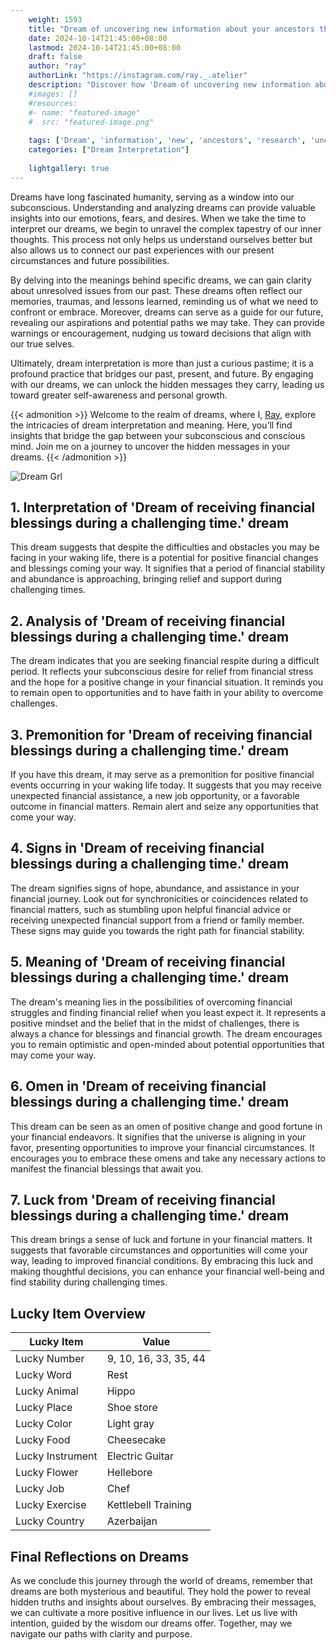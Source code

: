 ```yaml
---
    weight: 1593
    title: "Dream of uncovering new information about your ancestors through research."  # Assuming 'title' column exists
    date: 2024-10-14T21:45:00+08:00
    lastmod: 2024-10-14T21:45:00+08:00
    draft: false
    author: "ray"
    authorLink: "https://instagram.com/ray._.atelier"
    description: "Discover how 'Dream of uncovering new information about your ancestors through research.' can interpret your future and uncover its significant meanings in your life."
    #images: []
    #resources:
    #- name: "featured-image"
    #  src: "featured-image.png"
    
    tags: ['Dream', 'information', 'new', 'ancestors', 'research', 'uncovering']
    categories: ["Dream Interpretation"]
    
    lightgallery: true
---
```

    
Dreams have long fascinated humanity, serving as a window into our subconscious. Understanding and analyzing dreams can provide valuable insights into our emotions, fears, and desires. When we take the time to interpret our dreams, we begin to unravel the complex tapestry of our inner thoughts. This process not only helps us understand ourselves better but also allows us to connect our past experiences with our present circumstances and future possibilities.

By delving into the meanings behind specific dreams, we can gain clarity about unresolved issues from our past. These dreams often reflect our memories, traumas, and lessons learned, reminding us of what we need to confront or embrace. Moreover, dreams can serve as a guide for our future, revealing our aspirations and potential paths we may take. They can provide warnings or encouragement, nudging us toward decisions that align with our true selves.

Ultimately, dream interpretation is more than just a curious pastime; it is a profound practice that bridges our past, present, and future. By engaging with our dreams, we can unlock the hidden messages they carry, leading us toward greater self-awareness and personal growth.

{{< admonition >}}
Welcome to the realm of dreams, where I, [Ray](https://instagram.com/ray._.atelier), explore the intricacies of dream interpretation and meaning. Here, you’ll find insights that bridge the gap between your subconscious and conscious mind. Join me on a journey to uncover the hidden messages in your dreams.
{{< /admonition >}}

![Dream Grl](https://cdn.pixabay.com/photo/2017/11/02/03/35/gothic-2910057_1280.jpg "Dream Grl")

## 1. Interpretation of 'Dream of receiving financial blessings during a challenging time.' dream

This dream suggests that despite the difficulties and obstacles you may be facing in your waking life, there is a potential for positive financial changes and blessings coming your way. It signifies that a period of financial stability and abundance is approaching, bringing relief and support during challenging times.

## 2. Analysis of 'Dream of receiving financial blessings during a challenging time.' dream

The dream indicates that you are seeking financial respite during a difficult period. It reflects your subconscious desire for relief from financial stress and the hope for a positive change in your financial situation. It reminds you to remain open to opportunities and to have faith in your ability to overcome challenges.

## 3. Premonition for 'Dream of receiving financial blessings during a challenging time.' dream

If you have this dream, it may serve as a premonition for positive financial events occurring in your waking life today. It suggests that you may receive unexpected financial assistance, a new job opportunity, or a favorable outcome in financial matters. Remain alert and seize any opportunities that come your way.

## 4. Signs in 'Dream of receiving financial blessings during a challenging time.' dream

The dream signifies signs of hope, abundance, and assistance in your financial journey. Look out for synchronicities or coincidences related to financial matters, such as stumbling upon helpful financial advice or receiving unexpected financial support from a friend or family member. These signs may guide you towards the right path for financial stability.

## 5. Meaning of 'Dream of receiving financial blessings during a challenging time.' dream

The dream's meaning lies in the possibilities of overcoming financial struggles and finding financial relief when you least expect it. It represents a positive mindset and the belief that in the midst of challenges, there is always a chance for blessings and financial growth. The dream encourages you to remain optimistic and open-minded about potential opportunities that may come your way.

## 6. Omen in 'Dream of receiving financial blessings during a challenging time.' dream

This dream can be seen as an omen of positive change and good fortune in your financial endeavors. It signifies that the universe is aligning in your favor, presenting opportunities to improve your financial circumstances. It encourages you to embrace these omens and take any necessary actions to manifest the financial blessings that await you.

## 7. Luck from 'Dream of receiving financial blessings during a challenging time.' dream

This dream brings a sense of luck and fortune in your financial matters. It suggests that favorable circumstances and opportunities will come your way, leading to improved financial conditions. By embracing this luck and making thoughtful decisions, you can enhance your financial well-being and find stability during challenging times.

## Lucky Item Overview
| Lucky Item          | Value              |
|---------------|--------------------|
| Lucky Number        | 9, 10, 16, 33, 35, 44  |
| Lucky Word          | Rest |
| Lucky Animal        | Hippo |
| Lucky Place         | Shoe store     |
| Lucky Color         | Light gray     |
| Lucky Food          | Cheesecake      |
| Lucky Instrument    | Electric Guitar |
| Lucky Flower        | Hellebore    |
| Lucky Job           | Chef       |
| Lucky Exercise      | Kettlebell Training  |
| Lucky Country       | Azerbaijan    |


##  Final Reflections on Dreams

As we conclude this journey through the world of dreams, remember that dreams are both mysterious and beautiful. They hold the power to reveal hidden truths and insights about ourselves. By embracing their messages, we can cultivate a more positive influence in our lives. Let us live with intention, guided by the wisdom our dreams offer. Together, may we navigate our paths with clarity and purpose.
